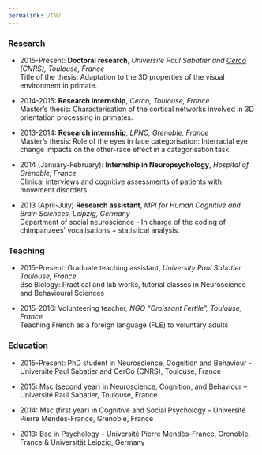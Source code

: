 ```yaml
---
permalink: /CV/
---
```

<!--
#A more detailed version of this CV can be found [here](https://github.com/yseulthb/yseulthb.github.io/blob/master/images/CV_YHB.pdf).
-->

### Research
* 2015-Present: **Doctoral research**, *Université Paul Sabatier and [Cerco](http://www.cerco.ups-tlse.fr/3D-space-and-context-ECO-3D?lang=fr) (CNRS), Toulouse, France*<br /> 
Title of the thesis: Adaptation to the 3D properties of the visual environment in primate. <!--(Funded by the University Paul Sabatier, Toulouse). Supervisor: Benoit Cottereau, CNRS researcher-->

<!-- Brief synopsis:
Stereovision refers to our ability to perceive the tridimensional (3D) structure of our environment from the bidimensional images that are projected on our retinas. In primates, it is considered to have contributed to the emergence of fine motor skills, such as reaching and grasping objects, by giving precise information about the position and form of the objects that are in our environment.
Surprisingly, despite the work dedicated to the development of those technologies, artificial models of stereovision are still far from reaching such performances, their main limit being that their preestablished approaches that are not able to adapt to the different environmental properties.
The main purpose of this project is, thus, to provide a better understanding of how the visual system in primates adapts to the 3D properties of our environment. We intend to study the relation between the 3D properties of our environment and cortical responses to those properties at a macroscopic level, by conducting functional neuroimaging studies.
Those data will then be used to model stereoscopic vision with the aim of developing artificial vision systems that will be able to learn to detect those 3D properties without supervision.
-->

* 2014-2015: **Research internship**, *Cerco, Toulouse, France*<br />
Master’s thesis: Characterisation of the cortical networks involved in 3D orientation processing in primates.

* 2013-2014: **Research internship**, *LPNC, Grenoble, France*<br />
Master’s thesis: Role of the eyes in face categorisation: Interracial eye change impacts on the other-race effect in a categorisation task.

* 2014 (January-February): **Internship in Neuropsychology**, *Hospital of Grenoble, France*<br />
Clinical interviews and cognitive assessments of patients with movement disorders

* 2013 (April-July) **Research assistant**, *MPI for Human Cognitive and Brain Sciences, Leipzig, Germany*<br />
Department of social neuroscience - In charge of the coding of chimpanzees' vocalisations + statistical analysis. 


### Teaching
* 2015-Present: Graduate teaching assistant, *University Paul Sabatier Toulouse, France*<br />
Bsc Biology: Practical and lab works, tutorial classes in Neuroscience and Behavioural Sciences
 <!--  Behavioural ecology (mating behaviour in guppy fish, methodology)
   Behavioural neuroscience (pain, stress)
   Nervous and cerebral functions (vision, cortical functions, electrophysiological techniques)
   Neurophysiology (vestibular system) -->

* 2015-2016: Volunteering teacher, *NGO “Croissant Fertile”, Toulouse, France*<br />
Teaching French as a foreign language (FLE) to voluntary adults

<!-- * 2011 (June-October): Tutor and Student Mentor for first-year students in Psychology, *University of Grenoble, France*<br />
Student Mentor (several weeks): Guiding the new students to find their way on the campus, helping them to get integrated
Student Tutor (a few hours): Helping students to get ready for their exams -->

### Education
* 2015-Present: PhD student in Neuroscience, Cognition and Behaviour - Université Paul Sabatier and CerCo (CNRS), Toulouse, France

* 2015: Msc (second year) in Neuroscience, Cognition, and Behaviour – Université Paul Sabatier, Toulouse, France
<!-- Attended courses: Cognition, spatial cognition, sensory systems, neuroethology, collective behaviour, behavioural ecology, applied statistics -->

* 2014: Msc (first year) in Cognitive and Social Psychology – Université Pierre Mendès-France, Grenoble, France
<!-- Attended courses: Visual cognition, memory, neurology and neuropsychology,psycholinguistics, movement planning and control, applied statistics -->

* 2013: Bsc in Psychology – Université Pierre Mendès-France, Grenoble, France & Universität Leipzig, Germany

<!-- ## Additional skills

* Computer skills: Matlab (intermediate), SPM12 (intermediate), R programming (intermediate), EventIDE and E-Prime (stimulus presentation software), SPSS, Avisoft, Microsoft Office (Word, Powerpoint, Excel), Linux (Ubuntu), Mac OS (until OS X)
* Project management: Organising lab events, such as the Lab day or the annual winter school
* Languages: French (native), English (Toefl iBT: 104/120), German (very good command in speaking, level B2), Spanish (good command in speaking, level B1) -->

